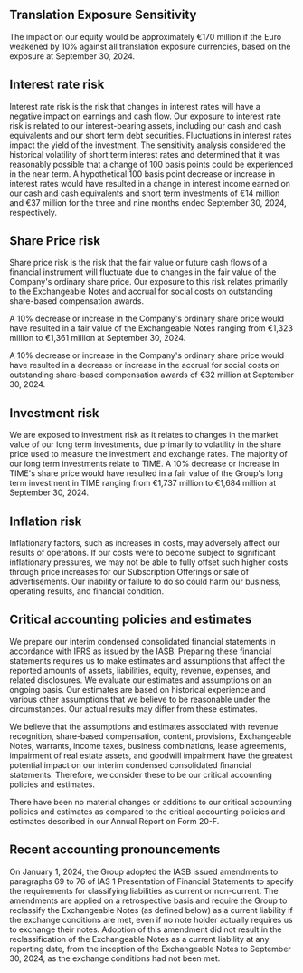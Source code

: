 ## Translation Exposure Sensitivity

The impact on our equity would be approximately €170 million if the Euro weakened by 10% against all translation exposure currencies, based on the exposure at September 30, 2024. 

## Interest rate risk

Interest rate risk is the risk that changes in interest rates will have a negative impact on earnings and cash flow. Our exposure to interest rate risk is related to our interest-bearing assets, including our cash and cash equivalents and our short term debt securities. Fluctuations in interest rates impact the yield of the investment. The sensitivity analysis considered the historical volatility of short term interest rates and determined that it was reasonably possible that a change of 100 basis points could be experienced in the near term. A hypothetical 100 basis point decrease or increase in interest rates would have resulted in a change in interest income earned on our cash and cash equivalents and short term investments of €14 million and €37 million for the three and nine months ended September 30, 2024, respectively.

## Share Price risk

Share price risk is the risk that the fair value or future cash flows of a financial instrument will fluctuate due to changes in the fair value of the Company's ordinary share price. Our exposure to this risk relates primarily to the Exchangeable Notes and accrual for social costs on outstanding share-based compensation awards.

A 10% decrease or increase in the Company's ordinary share price would have resulted in a fair value of the Exchangeable Notes ranging from €1,323 million to €1,361 million at September 30, 2024.

A 10% decrease or increase in the Company's ordinary share price would have resulted in a decrease or increase in the accrual for social costs on outstanding share-based compensation awards of €32 million at September 30, 2024.

## Investment risk

We are exposed to investment risk as it relates to changes in the market value of our long term investments, due primarily to volatility in the share price used to measure the investment and exchange rates. The majority of our long term investments relate to TIME. A 10% decrease or increase in TIME's share price would have resulted in a fair value of the Group's long term investment in TIME ranging from €1,737 million to €1,684 million at September 30, 2024.

## Inflation risk

Inflationary factors, such as increases in costs, may adversely affect our results of operations. If our costs were to become subject to significant inflationary pressures, we may not be able to fully offset such higher costs through price increases for our Subscription Offerings or sale of advertisements. Our inability or failure to do so could harm our business, operating results, and financial condition.

## Critical accounting policies and estimates

We prepare our interim condensed consolidated financial statements in accordance with IFRS as issued by the IASB. Preparing these financial statements requires us to make estimates and assumptions that affect the reported amounts of assets, liabilities, equity, revenue, expenses, and related disclosures. We evaluate our estimates and assumptions on an ongoing basis. Our estimates are based on historical experience and various other assumptions that we believe to be reasonable under the circumstances. Our actual results may differ from these estimates.

We believe that the assumptions and estimates associated with revenue recognition, share-based compensation, content, provisions, Exchangeable Notes, warrants, income taxes, business combinations, lease agreements, impairment of real estate assets, and goodwill impairment have the greatest potential impact on our interim condensed consolidated financial statements. Therefore, we consider these to be our critical accounting policies and estimates.

There have been no material changes or additions to our critical accounting policies and estimates as compared to the critical accounting policies and estimates described in our Annual Report on Form 20-F.

## Recent accounting pronouncements

On January 1, 2024, the Group adopted the IASB issued amendments to paragraphs 69 to 76 of IAS 1 Presentation of Financial Statements to specify the requirements for classifying liabilities as current or non-current. The amendments are applied on a retrospective basis and require the Group to reclassify the Exchangeable Notes (as defined below) as a current liability if the exchange conditions are met, even if no note holder actually requires us to exchange their notes. Adoption of this amendment did not result in the reclassification of the Exchangeable Notes as a current liability at any reporting date, from the inception of the Exchangeable Notes to September 30, 2024, as the exchange conditions had not been met.